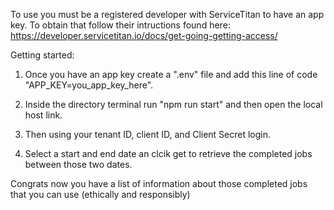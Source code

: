 To use you must be a registered developer with ServiceTitan to have an app key. To obtain that follow their intructions found here:
https://developer.servicetitan.io/docs/get-going-getting-access/

Getting started:

1. Once you have an app key create a ".env" file and add this line of code "APP_KEY=you_app_key_here".

2. Inside the directory terminal run "npm run start" and then open the local host link.

3. Then using your tenant ID, client ID, and Client Secret login.

4. Select a start and end date an clcik get to retrieve the completed jobs between those two dates.

Congrats now you have a list of information about those completed jobs that you can use (ethically and responsibly)
